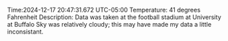 Time:2024-12-17 20:47:31.672 UTC-05:00
Temperature: 41 degrees Fahrenheit
Description: Data was taken at the football stadium at University at Buffalo
Sky was relatively cloudy; this may have made my data a little inconsistant.